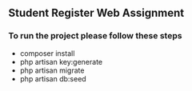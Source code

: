 ## Student Register Web  Assignment

### To run the project please follow these steps
- composer install
- php artisan key:generate
- php artisan migrate
- php artisan db:seed

